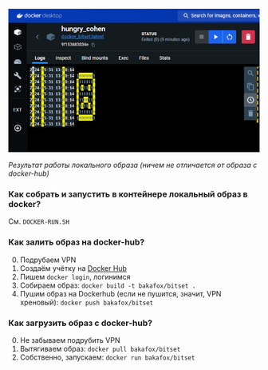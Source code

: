 ![Результат работы локального образа (ничем не отличается от образа с docker-hub)](https://raw.githubusercontent.com/bakafox/ynnpno/task2/output-docker.png)

*Результат работы локального образа (ничем не отличается от образа с docker-hub)*

### Как собрать и запустить в контейнере локальный образ в docker?

См. `DOCKER-RUN.SH`

### Как залить образ на docker-hub?

0. Подрубаем VPN
1. Создаём учётку на [Docker Hub](https://hub.docker.com)
2. Пишем `docker login`, логинимся
3. Собираем образ: `docker build -t bakafox/bitset .`
4. Пушим образ на Dockerhub (если не пушится, значит, VPN хреновый): `docker push bakafox/bitset`

### Как загрузить образ с docker-hub?

0. Не забываем подрубить VPN
1. Вытягиваем образ: `docker pull bakafox/bitset`
2. Собственно, запускаем: `docker run bakafox/bitset`
